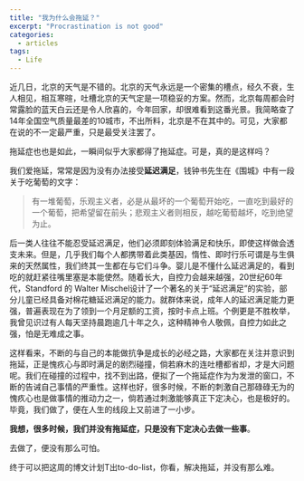 ```yaml
---
title: "我为什么会拖延？"
excerpt: "Procrastination is not good"
categories:
  - articles
tags:
  - Life
---
```



近几日，北京的天气是不错的。北京的天气永远是一个密集的槽点，经久不衰，生人相见，相互寒暄，吐槽北京的天气定是一项稳妥的方案。然而，北京每周都会时常露脸的蓝天白云还是令人欣喜的，今年回家，却很难看到这番光景。我简略查了14年全国空气质量最差的10城市，不出所料，北京是不在其中的。可见，大家都在说的不一定最严重，只是最受关注罢了。

拖延症也也是如此，一瞬间似乎大家都得了拖延症。可是，真的是这样吗？

我们爱拖延，常常是因为没有办法接受**延迟满足**，钱钟书先生在《围城》中有一段关于吃葡萄的文字：

> 有一堆葡萄，乐观主义者，必是从最坏的一个葡萄开始吃，一直吃到最好的一个葡萄，把希望留在前头；悲观主义者则相反，越吃葡萄越坏，吃到绝望为止。

后一类人往往不能忍受延迟满足，他们必须即刻体验满足和快乐，即使这样做会透支未来。但是，几乎我们每个人都携带着此类基因，惰性、即时行乐可谓是与生俱来的天然属性，我们终其一生都在与它们斗争。婴儿是不懂什么延迟满足的，看到吃的就赶紧往嘴里塞是本能使然。随着长大，自控力会越来越强，20世纪60年代，Standford 的 Walter Mischel设计了一个著名的关于“延迟满足”的实验，部分儿童已经具备对棉花糖延迟满足的能力。就群体来说，成年人的延迟满足能力更强，普遍表现在为了领到一个月足额的工资，按时卡点上班。个例更是不胜枚举，我曾见识过有人每天坚持晨跑逾几十年之久，这种精神令人敬佩，自控力如此之强，怕是无难成之事。

这样看来，不断的与自己的本能做抗争是成长的必经之路，大家都在关注并意识到拖延，正是愧疚心与即时满足的剧烈碰撞，倘若麻木的连吐槽都省却，才是大问题呢。我们在碰撞的过程中，找不到出路，便拟了一个拖延症作为为发泄的窗口，不断的告诫自己事情的严重性。这样也好，很多时候，不断的刺激自己那碌碌无为的愧疚心也是做事情的推动力之一，倘若通过刺激能够真正下定决心，也是极好的。毕竟，我们做了，便在人生的线段上又前进了一小步。


**我想，很多时候，我们并没有拖延症，只是没有下定决心去做一些事**。

去做了，便没有那么可怕。

终于可以把这周的博文计划T出to-do-list，你看，解决拖延，并没有那么难。


